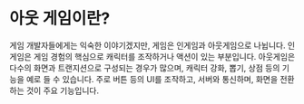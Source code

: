 # 아웃 게임이란?

게임 개발자들에게는 익숙한 이야기겠지만, 게임은 인게임과 아웃게임으로 나뉩니다. 인게임은 게임 경험의 핵심으로 캐릭터를 조작하거나 액션이 있는 부분입니다. 아웃게임은 다수의 화면과 트랜지션으로 구성되는 경우가 많으며, 캐릭터 강화, 뽑기, 상점 등의 기능을 예로 들 수 있습니다. 주로 버튼 등의 UI를 조작하고, 서버와 통신하며, 화면을 전환하는 것이 주요 기능입니다.



